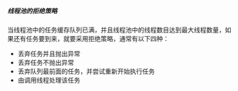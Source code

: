 ##### 线程池的拒绝策略
当线程池中的任务缓存队列已满，并且线程池中的线程数目达到最大线程数量，如果还有任务要到来，就要采用拒绝策略，通常有以下四种：
- 丢弃任务并且抛出异常
- 丢弃任务不抛出异常
- 丢弃队列最前面的任务，并尝试重新开始执行任务
- 由调用线程处理该任务
